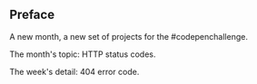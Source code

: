 <!-- Link to the work-in-progress pen right [here](). -->

## Preface

A new month, a new set of projects for the #codepenchallenge.

The month's topic: HTTP status codes.

The week's detail: 404 error code.
